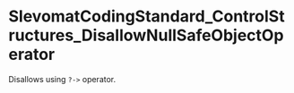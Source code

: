 # SlevomatCodingStandard_ControlStructures_DisallowNullSafeObjectOperator

Disallows using `?->` operator.
